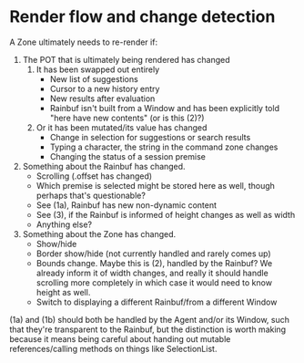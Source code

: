 # Render flow and change detection

A Zone ultimately needs to re-render if:


1. The POT that is ultimately being rendered has changed
   1. It has been swapped out entirely
      - New list of suggestions
      - Cursor to a new history entry
      - New results after evaluation
      - Rainbuf isn't built from a Window and has been explicitly told "here have
        new contents" (or is this (2)?)
   2. Or it has been mutated/its value has changed
      - Change in selection for suggestions or search results
      - Typing a character, the string in the command zone changes
      - Changing the status of a session premise
2. Something about the Rainbuf has changed.
   - Scrolling (.offset has changed)
   - Which premise is selected might be stored here as well, though perhaps
     that's questionable?
   - See (1a), Rainbuf has new non-dynamic content
   - See (3), if the Rainbuf is informed of height changes as well as width
   - Anything else?
3. Something about the Zone has changed.
   - Show/hide
   - Border show/hide (not currently handled and rarely comes up)
   - Bounds change. Maybe this is (2), handled by the Rainbuf? We already
     inform it of width changes, and really it should handle scrolling more
     completely in which case it would need to know height as well.
   - Switch to displaying a different Rainbuf/from a different Window


(1a) and (1b) should both be handled by the Agent and/or its Window, such that
they're transparent to the Rainbuf, but the distinction is worth making because
it means being careful about handing out mutable references/calling methods on
things like SelectionList.

